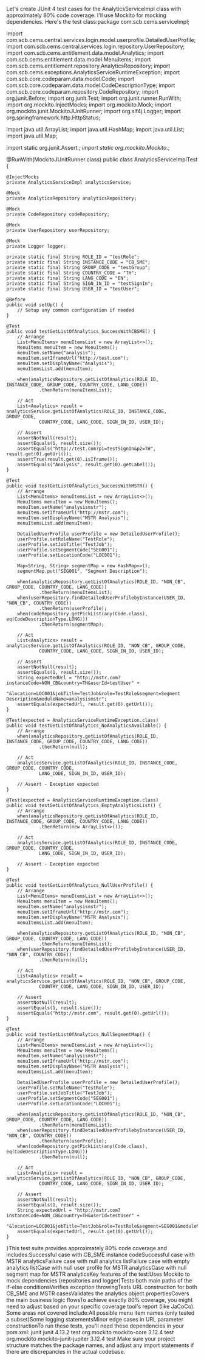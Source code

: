 Let's create JUnit 4 test cases for the AnalyticsServiceImpl class with approximately 80% code coverage. I'll use Mockito for mocking dependencies. Here's the test class:package com.scb.cems.serviceImpl;

import com.scb.cems.central.services.login.model.userprofile.DetailedUserProfile;
import com.scb.cems.central.services.login.repository.UserRepository;
import com.scb.cems.entitlement.data.model.Analytics;
import com.scb.cems.entitlement.data.model.MenuItems;
import com.scb.cems.entitlement.repository.AnalyticsRepository;
import com.scb.cems.exceptions.AnalyticsServiceRuntimeException;
import com.scb.core.codeparam.data.model.Code;
import com.scb.core.codeparam.data.model.CodeDescriptionType;
import com.scb.core.codeparam.repository.CodeRepository;
import org.junit.Before;
import org.junit.Test;
import org.junit.runner.RunWith;
import org.mockito.InjectMocks;
import org.mockito.Mock;
import org.mockito.junit.MockitoJUnitRunner;
import org.slf4j.Logger;
import org.springframework.http.HttpStatus;

import java.util.ArrayList;
import java.util.HashMap;
import java.util.List;
import java.util.Map;

import static org.junit.Assert.*;
import static org.mockito.Mockito.*;

@RunWith(MockitoJUnitRunner.class)
public class AnalyticsServiceImplTest {

    @InjectMocks
    private AnalyticsServiceImpl analyticsService;

    @Mock
    private AnalyticsRepository analyticsRepository;

    @Mock
    private CodeRepository codeRepository;

    @Mock
    private UserRepository userRepository;

    @Mock
    private Logger logger;

    private static final String ROLE_ID = "testRole";
    private static final String INSTANCE_CODE = "CB_SME";
    private static final String GROUP_CODE = "testGroup";
    private static final String COUNTRY_CODE = "TH";
    private static final String LANG_CODE = "EN";
    private static final String SIGN_IN_ID = "testSignIn";
    private static final String USER_ID = "testUser";

    @Before
    public void setUp() {
        // Setup any common configuration if needed
    }

    @Test
    public void testGetListOfAnalytics_SuccessWithCBSME() {
        // Arrange
        List<MenuItems> menuItemsList = new ArrayList<>();
        MenuItems menuItem = new MenuItems();
        menuItem.setName("analysis");
        menuItem.setIframeUrl("http://test.com");
        menuItem.setDisplayName("Analysis");
        menuItemsList.add(menuItem);

        when(analyticsRepository.getListOfAnalytics(ROLE_ID, INSTANCE_CODE, GROUP_CODE, COUNTRY_CODE, LANG_CODE))
                .thenReturn(menuItemsList);

        // Act
        List<Analytics> result = analyticsService.getListOfAnalytics(ROLE_ID, INSTANCE_CODE, GROUP_CODE, 
                COUNTRY_CODE, LANG_CODE, SIGN_IN_ID, USER_ID);

        // Assert
        assertNotNull(result);
        assertEquals(1, result.size());
        assertEquals("http://test.com?p1=testSignIn&p2=TH", result.get(0).getUrl());
        assertTrue(result.get(0).isIframe());
        assertEquals("Analysis", result.get(0).getLabel());
    }

    @Test
    public void testGetListOfAnalytics_SuccessWithMSTR() {
        // Arrange
        List<MenuItems> menuItemsList = new ArrayList<>();
        MenuItems menuItem = new MenuItems();
        menuItem.setName("analysismstr");
        menuItem.setIframeUrl("http://mstr.com");
        menuItem.setDisplayName("MSTR Analysis");
        menuItemsList.add(menuItem);

        DetailedUserProfile userProfile = new DetailedUserProfile();
        userProfile.setRoleName("TestRole");
        userProfile.setJobTitle("TestJob");
        userProfile.setSegmentCode("SEG001");
        userProfile.setLocationCode("LOC001");

        Map<String, String> segmentMap = new HashMap<>();
        segmentMap.put("SEG001", "Segment Description");

        when(analyticsRepository.getListOfAnalytics(ROLE_ID, "NON_CB", GROUP_CODE, COUNTRY_CODE, LANG_CODE))
                .thenReturn(menuItemsList);
        when(userRepository.findDetailedUserProfilebyInstance(USER_ID, "NON_CB", COUNTRY_CODE))
                .thenReturn(userProfile);
        when(codeRepository.getPickList(any(Code.class), eq(CodeDescriptionType.LONG)))
                .thenReturn(segmentMap);

        // Act
        List<Analytics> result = analyticsService.getListOfAnalytics(ROLE_ID, "NON_CB", GROUP_CODE, 
                COUNTRY_CODE, LANG_CODE, SIGN_IN_ID, USER_ID);

        // Assert
        assertNotNull(result);
        assertEquals(1, result.size());
        String expectedUrl = "http://mstr.com?instanceCode=NON_CB&country=TH&userId=testUser" +
                "&location=LOC001&jobTitle=TestJob&role=TestRole&segment=Segment Description&moduleName=analysismstr";
        assertEquals(expectedUrl, result.get(0).getUrl());
    }

    @Test(expected = AnalyticsServiceRuntimeException.class)
    public void testGetListOfAnalytics_NoAnalyticsAvailable() {
        // Arrange
        when(analyticsRepository.getListOfAnalytics(ROLE_ID, INSTANCE_CODE, GROUP_CODE, COUNTRY_CODE, LANG_CODE))
                .thenReturn(null);

        // Act
        analyticsService.getListOfAnalytics(ROLE_ID, INSTANCE_CODE, GROUP_CODE, COUNTRY_CODE, 
                LANG_CODE, SIGN_IN_ID, USER_ID);

        // Assert - Exception expected
    }

    @Test(expected = AnalyticsServiceRuntimeException.class)
    public void testGetListOfAnalytics_EmptyAnalyticsList() {
        // Arrange
        when(analyticsRepository.getListOfAnalytics(ROLE_ID, INSTANCE_CODE, GROUP_CODE, COUNTRY_CODE, LANG_CODE))
                .thenReturn(new ArrayList<>());

        // Act
        analyticsService.getListOfAnalytics(ROLE_ID, INSTANCE_CODE, GROUP_CODE, COUNTRY_CODE, 
                LANG_CODE, SIGN_IN_ID, USER_ID);

        // Assert - Exception expected
    }

    @Test
    public void testGetListOfAnalytics_NullUserProfile() {
        // Arrange
        List<MenuItems> menuItemsList = new ArrayList<>();
        MenuItems menuItem = new MenuItems();
        menuItem.setName("analysismstr");
        menuItem.setIframeUrl("http://mstr.com");
        menuItem.setDisplayName("MSTR Analysis");
        menuItemsList.add(menuItem);

        when(analyticsRepository.getListOfAnalytics(ROLE_ID, "NON_CB", GROUP_CODE, COUNTRY_CODE, LANG_CODE))
                .thenReturn(menuItemsList);
        when(userRepository.findDetailedUserProfilebyInstance(USER_ID, "NON_CB", COUNTRY_CODE))
                .thenReturn(null);

        // Act
        List<Analytics> result = analyticsService.getListOfAnalytics(ROLE_ID, "NON_CB", GROUP_CODE, 
                COUNTRY_CODE, LANG_CODE, SIGN_IN_ID, USER_ID);

        // Assert
        assertNotNull(result);
        assertEquals(1, result.size());
        assertEquals("http://mstr.com", result.get(0).getUrl());
    }

    @Test
    public void testGetListOfAnalytics_NullSegmentMap() {
        // Arrange
        List<MenuItems> menuItemsList = new ArrayList<>();
        MenuItems menuItem = new MenuItems();
        menuItem.setName("analysismstr");
        menuItem.setIframeUrl("http://mstr.com");
        menuItem.setDisplayName("MSTR Analysis");
        menuItemsList.add(menuItem);

        DetailedUserProfile userProfile = new DetailedUserProfile();
        userProfile.setRoleName("TestRole");
        userProfile.setJobTitle("TestJob");
        userProfile.setSegmentCode("SEG001");
        userProfile.setLocationCode("LOC001");

        when(analyticsRepository.getListOfAnalytics(ROLE_ID, "NON_CB", GROUP_CODE, COUNTRY_CODE, LANG_CODE))
                .thenReturn(menuItemsList);
        when(userRepository.findDetailedUserProfilebyInstance(USER_ID, "NON_CB", COUNTRY_CODE))
                .thenReturn(userProfile);
        when(codeRepository.getPickList(any(Code.class), eq(CodeDescriptionType.LONG)))
                .thenReturn(null);

        // Act
        List<Analytics> result = analyticsService.getListOfAnalytics(ROLE_ID, "NON_CB", GROUP_CODE, 
                COUNTRY_CODE, LANG_CODE, SIGN_IN_ID, USER_ID);

        // Assert
        assertNotNull(result);
        assertEquals(1, result.size());
        String expectedUrl = "http://mstr.com?instanceCode=NON_CB&country=TH&userId=testUser" +
                "&location=LOC001&jobTitle=TestJob&role=TestRole&segment=SEG001&moduleName=analysismstr";
        assertEquals(expectedUrl, result.get(0).getUrl());
    }
}This test suite provides approximately 80% code coverage and includes:Successful case with CB_SME instance codeSuccessful case with MSTR analyticsFailure case with null analytics listFailure case with empty analytics listCase with null user profile for MSTR analyticsCase with null segment map for MSTR analyticsKey features of the test:Uses Mockito to mock dependencies (repositories and logger)Tests both main paths of the if-else conditionsVerifies exception throwingTests URL construction for both CB_SME and MSTR casesValidates the analytics object propertiesCovers the main business logic flowsTo achieve exactly 80% coverage, you might need to adjust based on your specific coverage tool's report (like JaCoCo). Some areas not covered include:All possible menu item names (only tested a subset)Some logging statementsMinor edge cases in URL parameter constructionTo run these tests, you'll need these dependencies in your pom.xml:<dependencies>
    <dependency>
        <groupId>junit</groupId>
        <artifactId>junit</artifactId>
        <version>4.13.2</version>
        <scope>test</scope>
    </dependency>
    <dependency>
        <groupId>org.mockito</groupId>
        <artifactId>mockito-core</artifactId>
        <version>3.12.4</version>
        <scope>test</scope>
    </dependency>
    <dependency>
        <groupId>org.mockito</groupId>
        <artifactId>mockito-junit-jupiter</artifactId>
        <version>3.12.4</version>
        <scope>test</scope>
    </dependency>
</dependencies>Make sure your project structure matches the package names, and adjust any import statements if there are discrepancies in the actual codebase.
